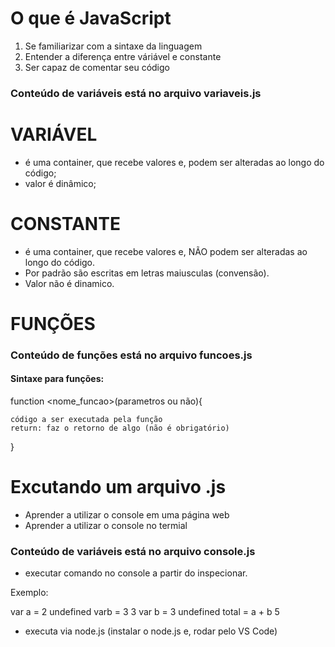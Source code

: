 # O que é JavaScript

1. Se familiarizar com a sintaxe da linguagem
2. Entender a diferença entre váriável e constante
3. Ser capaz de comentar seu código

### Conteúdo de variáveis está no arquivo variaveis.js 

# VARIÁVEL
 - é uma container, que recebe valores e, podem ser alteradas ao longo do código;
 - valor é dinâmico;

# CONSTANTE
- é uma container, que recebe valores e, NÃO podem ser alteradas ao longo do código. 
- Por padrão são escritas em letras maiusculas (convensão).
- Valor não é dinamico.

# FUNÇÕES
### Conteúdo de funções está no arquivo funcoes.js 
#### Sintaxe para funções:
function <nome_funcao>(parametros ou não){

    código a ser executada pela função
    return: faz o retorno de algo (não é obrigatório)
}

# Excutando um arquivo .js
- Aprender a utilizar o console em uma página web
- Aprender a utilizar o console no termial

### Conteúdo de variáveis está no arquivo console.js 
- executar comando no console a partir do inspecionar.

Exemplo:

var a = 2
undefined
varb = 3
3
var b = 3
undefined
total = a + b
5

- executa via node.js (instalar o node.js e, rodar pelo VS Code)


